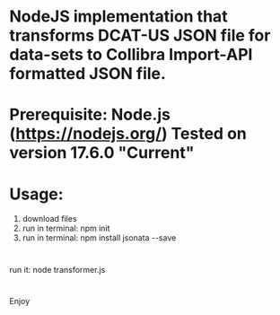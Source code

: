 # NodeJS implementation that transforms DCAT-US JSON file for data-sets to Collibra Import-API formatted JSON file.
#
# Prerequisite: Node.js (https://nodejs.org/) Tested on version 17.6.0 "Current"
# Usage: 
1. download files
2. run in terminal: npm init
3. run in terminal: npm install jsonata --save
#
run it: node transformer.js
#
Enjoy

